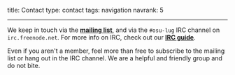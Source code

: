 title: Contact
type: contact
tags: navigation
navrank: 5

---
We keep in touch via the [**mailing list**][ml], and via the `#osu-lug` IRC
channel on `irc.freenode.net`. For more info on IRC, check out our [**IRC
guide**][ircguide].

Even if you aren't a member, feel more than free to subscribe to the mailing
list or hang out in the IRC channel. We are a helpful and friendly group and do
not bite.

[ml]: http://lists.oregonstate.edu/mailman/listinfo/linux
[ircguide]: /guides/irc/
